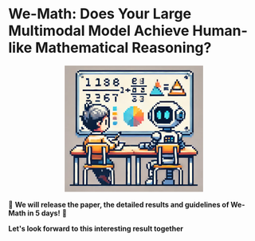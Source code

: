 # We-Math: Does Your Large Multimodal Model Achieve Human-like Mathematical Reasoning?


<p align="center">
    <img src="./examples/logo-another.png" width="55%"> <br>
</p>

🌟 __We will release the paper, the detailed results and guidelines of We-Math in 5 days!__ 🌟

 __Let's look forward to this interesting result together__
